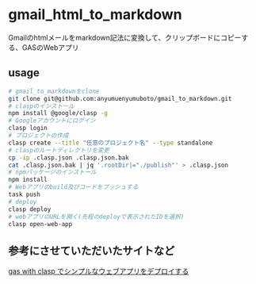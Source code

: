 
# gmail_html_to_markdown

Gmailのhtmlメールをmarkdown記法に変換して、クリップボードにコピーする、GASのWebアプリ


## usage

```bash
# gmail_to_markdownをclone
git clone git@github.com:anyumuenyumuboto/gmail_to_markdown.git
# claspのインストール
npm install @google/clasp -g
# Googleアカウントにログイン
clasp login
# プロジェクトの作成
clasp create --title "任意のプロジェクト名" --type standalone
# claspのルートディレクトリを変更
cp -ip .clasp.json .clasp.json.bak
cat .clasp.json.bak | jq '.rootDir|="./publish"' > .clasp.json
# npmパッケージのインストール
npm install
# Webアプリのbuild及びコードをプッシュする
task push
# deploy
clasp deploy
# webアプリのURLを開く(先程のdeployで表示されたIDを選択)
clasp open-web-app
```


## 参考にさせていただいたサイトなど

[gas with clasp でシンプルなウェブアプリをデプロイする](https://zenn.dev/haruyuki_16278/scraps/de8f0c1096ee83)




